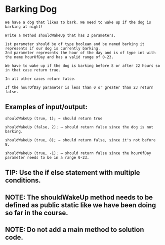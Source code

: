 # Barking Dog

    We have a dog that likes to bark. We need to wake up if the dog is barking at night!

    Write a method shouldWakeUp that has 2 parameters.

    1st parameter should be of type boolean and be named barking it represents if our dog is currently barking.
    2nd parameter represents the hour of the day and is of type int with the name hourOfDay and has a valid range of 0-23.

    We have to wake up if the dog is barking before 8 or after 22 hours so in that case return true.

    In all other cases return false.

    If the hourOfDay parameter is less than 0 or greater than 23 return false.

## Examples of input/output:

    shouldWakeUp (true, 1); → should return true

    shouldWakeUp (false, 2); → should return false since the dog is not barking.

    shouldWakeUp (true, 8); → should return false, since it's not before 8.

    shouldWakeUp (true, -1); → should return false since the hourOfDay parameter needs to be in a range 0-23.

## TIP: Use the if else statement with multiple conditions.

## NOTE: The shouldWakeUp method needs to be defined as public static ​like we have been doing so far in the course.

## NOTE: Do not add a main method to solution code.
